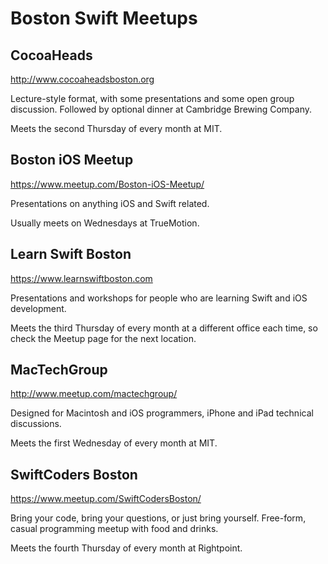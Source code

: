 # Boston Swift Meetups

## CocoaHeads
<http://www.cocoaheadsboston.org>

Lecture-style format, with some presentations and some open group discussion. Followed by optional dinner at Cambridge Brewing Company.

Meets the second Thursday of every month at MIT.

## Boston iOS Meetup
<https://www.meetup.com/Boston-iOS-Meetup/>

Presentations on anything iOS and Swift related.

Usually meets on Wednesdays at TrueMotion.

## Learn Swift Boston
<https://www.learnswiftboston.com>

Presentations and workshops for people who are learning Swift and iOS development.

Meets the third Thursday of every month at a different office each time, so check the Meetup page for the next location.

## MacTechGroup
<http://www.meetup.com/mactechgroup/>

Designed for Macintosh and iOS programmers, iPhone and iPad technical discussions.

Meets the first Wednesday of every month at MIT.

## SwiftCoders Boston
<https://www.meetup.com/SwiftCodersBoston/>

Bring your code, bring your questions, or just bring yourself. Free-form, casual programming meetup with food and drinks.

Meets the fourth Thursday of every month at Rightpoint.

